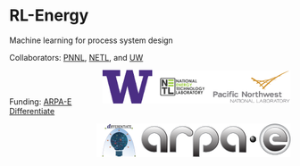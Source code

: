 # RL-Energy
Machine learning for process system design

Collaborators: [PNNL](https://www.pnnl.gov/), [NETL](https://www.netl.doe.gov/), and [UW](https://www.washington.edu/) 

<img src="./docs/images/Pacific_Northwest_National_Laboratory_logo.svg.png" alt="PNNL-logo" height="60" img align="right"> <img src="./docs/images/NETL.png" alt="NETL-logo" height="60" img align="right"> <img src="./docs/images/UW.png" alt="UW-logo" height="60" img align="right"> 
<br/><br/>

Funding: [ARPA-E Differentiate](https://arpa-e.energy.gov/technologies/programs/differentiate)

<img src="./docs/images/ARPA-E_logo_2021.png" alt="ARPAE-logo" height="60" img align="right"> <img src="./docs/images/Differentiate.png" alt="differentiate-logo" height="60" img align="right">  
<br/><br/>